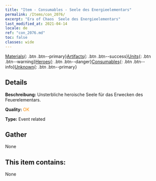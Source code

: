```yaml
---
title: "Item - Consumables - Seele des Energieelementars"
permalink: /Items/con_2076/
excerpt: "Era of Chaos  Seele des Energieelementars"
last_modified_at: 2021-04-14
locale: de
ref: "con_2076.md"
toc: false
classes: wide
---
```

 [Materials](/de/Items/){: .btn .btn--primary}[Artifacts](/de/Items/Artifacts/){: .btn .btn--success}[Units](/de/Items/Units/){: .btn .btn--warning}[Heroes](/de/Items/Heroes/){: .btn .btn--danger}[Consumables](/de/Items/Consumables/){: .btn .btn--info}[Unknown](/de/Items/Unknown/){: .btn .btn--primary}

## Details
 **Beschreibung:** Unsterbliche heroische Seele für das Erwecken des Feuerelementars.

 **Quality:** <span style="color: #FF8C00">OK</span>

 **Type:** Event related

## Gather

  None

## This item contains:

  None

